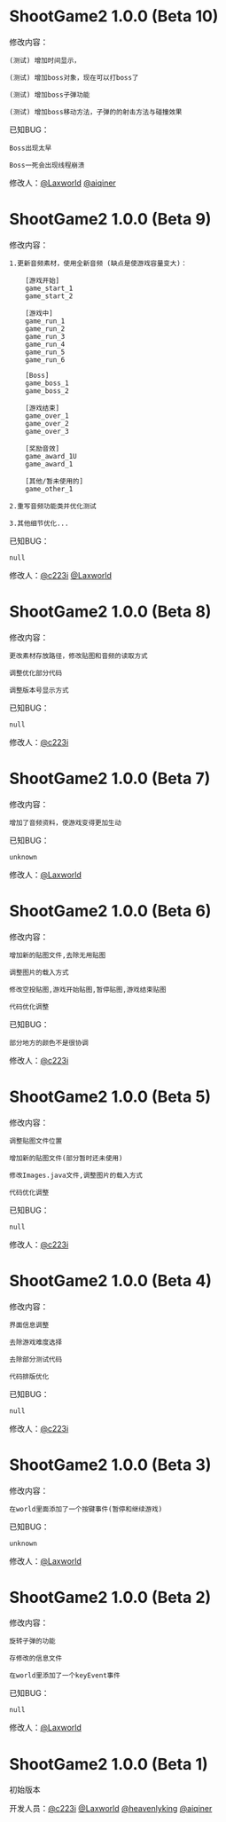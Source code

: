 # ShootGame2 1.0.0 (Beta 10)

修改内容：

	(测试) 增加时间显示，

	(测试) 增加boss对象，现在可以打boss了

	(测试) 增加boss子弹功能

	(测试) 增加boss移动方法，子弹的的射击方法与碰撞效果

已知BUG：

	Boss出现太早

	Boss一死会出现线程崩溃

修改人：[@Laxworld](https://github.com/Laxworld) [@aiqiner](https://github.com/aiqiner)


# ShootGame2 1.0.0 (Beta 9)

修改内容：

	1.更新音频素材，使用全新音频 (缺点是使游戏容量变大)：

		[游戏开始]
		game_start_1
		game_start_2

		[游戏中]
		game_run_1
		game_run_2
		game_run_3
		game_run_4
		game_run_5
		game_run_6

		[Boss]
		game_boss_1
		game_boss_2

		[游戏结束]
		game_over_1
		game_over_2
		game_over_3

		[奖励音效]
		game_award_1U
		game_award_1

		[其他/暂未使用的]
		game_other_1

	2.重写音频功能类并优化测试

	3.其他细节优化...

已知BUG：

	null

修改人：[@c223i](https://github.com/c223i) [@Laxworld](https://github.com/Laxworld)



# ShootGame2 1.0.0 (Beta 8)

修改内容：

	更改素材存放路径，修改贴图和音频的读取方式

	调整优化部分代码

	调整版本号显示方式

已知BUG：

	null

修改人：[@c223i](https://github.com/c223i)



# ShootGame2 1.0.0 (Beta 7)

修改内容：

	增加了音频资料，使游戏变得更加生动

已知BUG：

	unknown

修改人：[@Laxworld](https://github.com/Laxworld)



# ShootGame2 1.0.0 (Beta 6)

修改内容：

	增加新的贴图文件,去除无用贴图

	调整图片的载入方式

	修改空投贴图,游戏开始贴图,暂停贴图,游戏结束贴图

	代码优化调整

已知BUG：

	部分地方的颜色不是很协调

修改人：[@c223i](https://github.com/c223i)



# ShootGame2 1.0.0 (Beta 5)

修改内容：

	调整贴图文件位置

	增加新的贴图文件(部分暂时还未使用)

	修改Images.java文件,调整图片的载入方式

	代码优化调整

已知BUG：

	null

修改人：[@c223i](https://github.com/c223i)



# ShootGame2 1.0.0 (Beta 4)

修改内容：

	界面信息调整

	去除游戏难度选择

	去除部分测试代码

	代码排版优化

已知BUG：

	null

修改人：[@c223i](https://github.com/c223i)



# ShootGame2 1.0.0 (Beta 3)

修改内容：

	在world里面添加了一个按键事件(暂停和继续游戏)

已知BUG：

	unknown

修改人：[@Laxworld](https://github.com/Laxworld)



# ShootGame2 1.0.0 (Beta 2)

修改内容：

	旋转子弹的功能
	
	存修改的信息文件
	
	在world里添加了一个keyEvent事件

已知BUG：

	null

修改人：[@Laxworld](https://github.com/Laxworld)



# ShootGame2 1.0.0 (Beta 1)

初始版本

开发人员：[@c223i](https://github.com/c223i) [@Laxworld](https://github.com/Laxworld) [@heavenlyking](https://github.com/heavenlyking) [@aiqiner](https://github.com/aiqiner)
